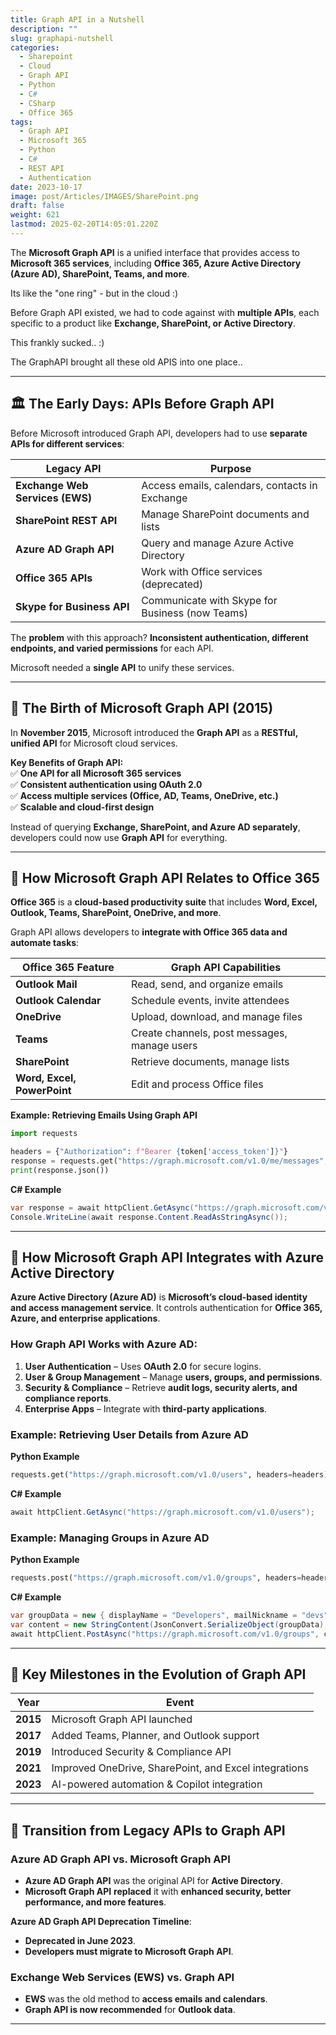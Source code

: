 ```yaml
---
title: Graph API in a Nutshell
description: ""
slug: graphapi-nutshell
categories:
  - Sharepoint
  - Cloud
  - Graph API
  - Python
  - C#
  - CSharp
  - Office 365
tags:
  - Graph API
  - Microsoft 365
  - Python
  - C#
  - REST API
  - Authentication
date: 2023-10-17
image: post/Articles/IMAGES/SharePoint.png
draft: false
weight: 621
lastmod: 2025-02-20T14:05:01.220Z
---
```

<!-- 

# The History of the Graph API and How It Relates to Office and Active Directory

## 📜 Introduction
-->

The **Microsoft Graph API** is a unified interface that provides access to **Microsoft 365 services**, including **Office 365, Azure Active Directory (Azure AD), SharePoint, Teams, and more**.

Its like the "one ring" - but in the cloud :)

Before Graph API existed, we had to code against with **multiple APIs**, each specific to a product like **Exchange, SharePoint, or Active Directory**.

This frankly sucked.. :)

The GraphAPI brought all these old APIS into one place..

***

## 🏛 The Early Days: APIs Before Graph API

Before Microsoft introduced Graph API, developers had to use **separate APIs for different services**:

| **Legacy API**                  | **Purpose**                                     |
| ------------------------------- | ----------------------------------------------- |
| **Exchange Web Services (EWS)** | Access emails, calendars, contacts in Exchange  |
| **SharePoint REST API**         | Manage SharePoint documents and lists           |
| **Azure AD Graph API**          | Query and manage Azure Active Directory         |
| **Office 365 APIs**             | Work with Office services (deprecated)          |
| **Skype for Business API**      | Communicate with Skype for Business (now Teams) |

The **problem** with this approach? **Inconsistent authentication, different endpoints, and varied permissions** for each API.

Microsoft needed a **single API** to unify these services.

***

## 🚀 The Birth of Microsoft Graph API (2015)

In **November 2015**, Microsoft introduced the **Graph API** as a **RESTful, unified API** for Microsoft cloud services.

**Key Benefits of Graph API:**\
✅ **One API for all Microsoft 365 services**\
✅ **Consistent authentication using OAuth 2.0**\
✅ **Access multiple services (Office, AD, Teams, OneDrive, etc.)**\
✅ **Scalable and cloud-first design**

Instead of querying **Exchange, SharePoint, and Azure AD separately**, developers could now use **Graph API** for everything.

***

## 🏢 How Microsoft Graph API Relates to Office 365

**Office 365** is a **cloud-based productivity suite** that includes **Word, Excel, Outlook, Teams, SharePoint, OneDrive, and more**.

Graph API allows developers to **integrate with Office 365 data and automate tasks**:

| **Office 365 Feature**      | **Graph API Capabilities**                   |
| --------------------------- | -------------------------------------------- |
| **Outlook Mail**            | Read, send, and organize emails              |
| **Outlook Calendar**        | Schedule events, invite attendees            |
| **OneDrive**                | Upload, download, and manage files           |
| **Teams**                   | Create channels, post messages, manage users |
| **SharePoint**              | Retrieve documents, manage lists             |
| **Word, Excel, PowerPoint** | Edit and process Office files                |

**Example: Retrieving Emails Using Graph API**

```python
import requests

headers = {"Authorization": f"Bearer {token['access_token']}"}
response = requests.get("https://graph.microsoft.com/v1.0/me/messages", headers=headers)
print(response.json())
```

**C# Example**

```csharp
var response = await httpClient.GetAsync("https://graph.microsoft.com/v1.0/me/messages");
Console.WriteLine(await response.Content.ReadAsStringAsync());
```

***

## 🔐 How Microsoft Graph API Integrates with Azure Active Directory

**Azure Active Directory (Azure AD)** is **Microsoft’s cloud-based identity and access management service**. It controls authentication for **Office 365, Azure, and enterprise applications**.

### How Graph API Works with Azure AD:

1. **User Authentication** – Uses **OAuth 2.0** for secure logins.
2. **User & Group Management** – Manage **users, groups, and permissions**.
3. **Security & Compliance** – Retrieve **audit logs, security alerts, and compliance reports**.
4. **Enterprise Apps** – Integrate with **third-party applications**.

### Example: Retrieving User Details from Azure AD

**Python Example**

```python
requests.get("https://graph.microsoft.com/v1.0/users", headers=headers)
```

**C# Example**

```csharp
await httpClient.GetAsync("https://graph.microsoft.com/v1.0/users");
```

### Example: Managing Groups in Azure AD

**Python Example**

```python
requests.post("https://graph.microsoft.com/v1.0/groups", headers=headers, json={"displayName": "Developers", "mailNickname": "devs"})
```

**C# Example**

```csharp
var groupData = new { displayName = "Developers", mailNickname = "devs" };
var content = new StringContent(JsonConvert.SerializeObject(groupData), Encoding.UTF8, "application/json");
await httpClient.PostAsync("https://graph.microsoft.com/v1.0/groups", content);
```

***

## 📅 Key Milestones in the Evolution of Graph API

| **Year** | **Event**                                             |
| -------- | ----------------------------------------------------- |
| **2015** | Microsoft Graph API launched                          |
| **2017** | Added Teams, Planner, and Outlook support             |
| **2019** | Introduced Security & Compliance API                  |
| **2021** | Improved OneDrive, SharePoint, and Excel integrations |
| **2023** | AI-powered automation & Copilot integration           |

***

## 🔄 Transition from Legacy APIs to Graph API

### **Azure AD Graph API vs. Microsoft Graph API**

* **Azure AD Graph API** was the original API for **Active Directory**.
* **Microsoft Graph API** **replaced** it with **enhanced security, better performance, and more features**.

**Azure AD Graph API Deprecation Timeline**:

* **Deprecated in June 2023**.
* **Developers must migrate to Microsoft Graph API**.

### **Exchange Web Services (EWS) vs. Graph API**

* **EWS** was the old method to **access emails and calendars**.
* **Graph API is now recommended** for **Outlook data**.

***

<!-- 
## ⚡ Why Should Developers Use Microsoft Graph API?

✅ **Simplifies development** – No need for multiple APIs.  
✅ **Enhances security** – OAuth-based authentication.  
✅ **Improves performance** – Single API request for multiple services.  
✅ **Future-proof** – Regular updates and AI integration.  

---

## 🏁 Conclusion

The **Microsoft Graph API** has evolved from a simple **Office 365 API** to a **powerful platform** for integrating Microsoft 365 services.

🔹 It **unifies** access to **Office, Azure AD, Teams, SharePoint, and more**.  
🔹 It **replaces legacy APIs** like **Azure AD Graph and EWS**.  
🔹 It **powers automation and AI-driven workflows** in the Microsoft ecosystem.  

Whether you're working with **emails, users, files, security, or enterprise automation**, **Graph API is the future** of Microsoft 365 development.

-->
